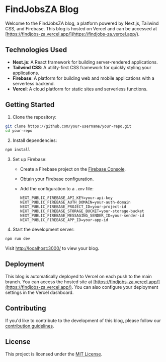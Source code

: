 # FindJobsZA Blog

Welcome to the FindJobsZA blog, a platform powered by Next.js, Tailwind CSS, and Firebase. This blog is hosted on Vercel and can be accessed at [https://findjobs-za.vercel.app/](https://findjobs-za.vercel.app/).

## Technologies Used

- **Next.js**: A React framework for building server-rendered applications.
- **Tailwind CSS**: A utility-first CSS framework for quickly styling your applications.
- **Firebase**: A platform for building web and mobile applications with a serverless backend.
- **Vercel**: A cloud platform for static sites and serverless functions.

## Getting Started

1. Clone the repository:

```bash
git clone https://github.com/your-username/your-repo.git
cd your-repo
```

2. Install dependencies:

```bash
npm install
```

3. Set up Firebase:

   - Create a Firebase project on the [Firebase Console](https://console.firebase.google.com/).
   - Obtain your Firebase configuration.
   - Add the configuration to a `.env` file:

     ```env
     NEXT_PUBLIC_FIREBASE_API_KEY=your-api-key
     NEXT_PUBLIC_FIREBASE_AUTH_DOMAIN=your-auth-domain
     NEXT_PUBLIC_FIREBASE_PROJECT_ID=your-project-id
     NEXT_PUBLIC_FIREBASE_STORAGE_BUCKET=your-storage-bucket
     NEXT_PUBLIC_FIREBASE_MESSAGING_SENDER_ID=your-sender-id
     NEXT_PUBLIC_FIREBASE_APP_ID=your-app-id
     ```

4. Start the development server:

```bash
npm run dev
```

Visit [http://localhost:3000/](http://localhost:3000/) to view your blog.

## Deployment

This blog is automatically deployed to Vercel on each push to the main branch. You can access the hosted site at [https://findjobs-za.vercel.app/](https://findjobs-za.vercel.app/). You can also configure your deployment settings in the Vercel dashboard.

## Contributing

If you'd like to contribute to the development of this blog, please follow our [contribution guidelines](CONTRIBUTING.md).

## License

This project is licensed under the [MIT License](LICENSE).
